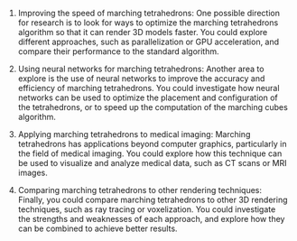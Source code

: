 1. Improving the speed of marching tetrahedrons: One possible direction for research is to look for ways to optimize the marching tetrahedrons algorithm so that it can render 3D models faster. You could explore different approaches, such as parallelization or GPU acceleration, and compare their performance to the standard algorithm.

2. Using neural networks for marching tetrahedrons: Another area to explore is the use of neural networks to improve the accuracy and efficiency of marching tetrahedrons. You could investigate how neural networks can be used to optimize the placement and configuration of the tetrahedrons, or to speed up the computation of the marching cubes algorithm.

3. Applying marching tetrahedrons to medical imaging: Marching tetrahedrons has applications beyond computer graphics, particularly in the field of medical imaging. You could explore how this technique can be used to visualize and analyze medical data, such as CT scans or MRI images.

4. Comparing marching tetrahedrons to other rendering techniques: Finally, you could compare marching tetrahedrons to other 3D rendering techniques, such as ray tracing or voxelization. You could investigate the strengths and weaknesses of each approach, and explore how they can be combined to achieve better results.